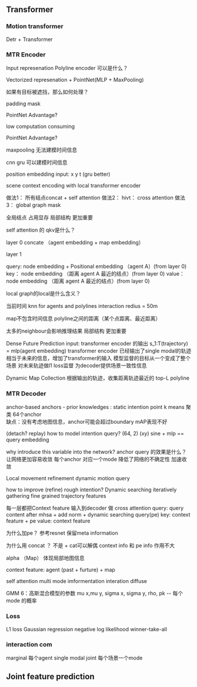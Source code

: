 ## Transformer
### Motion transformer
Detr + Transformer
### MTR Encoder
Input represenation
Polyline encoder 可以是什么？

Vectorized represenation + PointNet(MLP + MaxPooling)

如果有目标被遮挡，那么如何处理？

padding mask

PointNet Advantage?

low computation consuming

PointNet Advantage?

maxpooling 无法建模时间信息

cnn gru 可以建模时间信息

position embedding 
input: x y t
(gru better)

scene context encoding with local transformer encoder

做法1： 所有结点concat + self attention
做法2： hivt： cross attention
做法3： global graph mask

全局结点 占用显存
局部结构 更加重要

self attention 的 qkv是什么？

layer 0
concate （agent embedding + map embedding）

layer 1

query: node embedding + Positional embedding （agent A）(from layer 0)
key： node embedding （距离 agent A 最近的结点）(from layer 0)
value： node embedding （距离 agent A 最近的结点）(from layer 0)

local graph的local是什么含义？

当前时间
knn for agents and polylines
interaction redius = 50m 

map不包含时间信息
polyline之间的距离（某个点距离、最近距离）

太多的neighbour会影响推理结果 局部结构 更加重要

Dense Future Prediction
input: transformer encoder 的输出 s_1:T(trajectory) = mlp(agent embedding) 
transformer encoder 已经输出了single modal的轨迹相当于未来的信息，增加了transformer的输入
模型监督的目标从一个变成了整个场景
对未来轨迹做l1 loss监督
为decoder提供场景一致性信息

Dynamic Map Collection
根据输出的轨迹，收集距离轨迹最近的 top-L polyline


### MTR Decoder
anchor-based
anchors - prior knowledges : static intention point
k means 聚类 64个anchor  
缺点：没有考虑地图信息，anchor可能会超过boundary mAP表现不好

(detach? replay)
how to model intention query?
(64, 2) (xy)
sine + mlp == query embedding

why introduce this variable into the network?
anchor query 的效果是什么？ 让网络更加容易收敛
每个anchor 对应一个mode 降低了网络的不确定性 加速收敛

Local movement refinement
dynamic motion query

how to improve (refine) rough intention? Dynamic searching
iteratively gathering fine grained trajectory features

每一层都把Context feature 输入到decoder 做 cross attention
query: query content after mhsa + add norm + dynamic searching query(pe)
key: context feature + pe
value: context feature

为什么加pe？ 参考resnet 保留meta information

为什么用 concat ？ 不是 +
cat可以解偶 context info 和 pe info
作用不大

alpha （Map） 体现局部地图信息

context feature: agent (past + furture) + map

self attention 
multi mode imformentation interation 
diffuse

GMM 
6：高斯混合模型的参数
mu x,mu y, sigma x, sigma y, rho, 
pk -- 每个 mode 的概率


### Loss
L1 loss
Gaussian regression negative log likelihood
winner-take-all

### interaction com

marginal
每个agent single modal
joint
每个场景一个mode

## Joint feature prediction